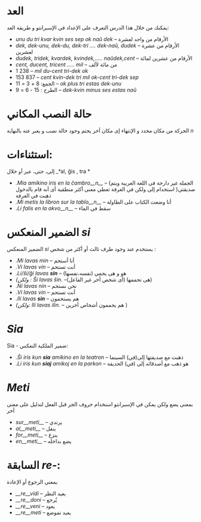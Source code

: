 # العد

يمكنك من خلال هذا الدرس التعرف على الإعداد في الإسبرانتو و طريقة العد:
- *unu du tri kvar kvin ses sep ok naŭ dek*  – الأرقام من واحد لعشرة
- *dek, dek-unu, dek-du, dek-tri .... dek-naŭ, dudek* – الأرقام من عشرة لعشرين
- *dudek, tridek, kvardek, kvindek,..... naŭdek,cent* – الأرقام من عشرين لمائة
- *cent, ducent, tricent ..... mil* – من مائة لألف   
- 1 238                     – *mil du-cent tri-dek ok*
- 153 837                   – *cent kvin-dek tri mil ok-cent tri-dek sep*
- الجمع:      8 + 3 = 11 – *ok plus tri estas dek-unu*
- الطرح :  15 - 6 = 9 – *dek-kvin minus ses estas naŭ*
 

# حالة النصب المكاني
الحركة من مكان محدد و الإنتهاء إى مكان أخر يحتم وحود خالة نصب و يعبر عته بالنهاية *n* 
# استثناءات: 
إلى، حتى، عبر أو خلال  _*al, ĝis , tra *
- *._Mia_ amikino iris en la ĉambro__n__* – (الجملة غير دارجة فى اللغة العربية ويتم استخدام إلى ولكن في الغرفة تعطي معنى أكثر منطقية أى أنه قام بالدخول )صديقتي ذهبت في الغرفة 
- *._Mi_ metis la libron sur la tablo__n__* – أنا وضعت الكتاب على الطاولة
- *._Li_ falis en la akvo__n__* – سقط في الماء
 

# الضمير المنعكس *si*
الضمير المنعكس *si* يستخدم عند وجود طرف ثالث أو أكثر من شخص :

- *._Mi_ lavas min* – أنا أستحم 
- *._Vi_ lavas vin* – أنت تستحم 
- *._Li_/ŝi/ĝi lavas __sin__* – هو و هى يحمي (نفسه،نفسها)
- *(ولكن : Ŝi lavas ŝin.* –هى تحممها (أى شخص أخر غير الفاعل))
- *._Ni_ lavas nin* – نحن نستحم
- *._Vi_ lavas vin* – أنت تستحم 
- *._Ili_ lavas __sin__* – هم يستحمون 
- *(ولكن: Ili lavas ilin.* – هم يحممون أشخاص أخرين )
 

# *Sia*

Sia - ضمير الملكية النعكس:

- *._Ŝi_ iris kun __sia__ amikino en la teatron* – ذهبت مع صديقتها إلى(في) السينما
- *._Li_ iris kun __siaj__ amikoj en la parkon* – هو ذهب مع أصدقائه إلى (في) الحديقة   

# *Meti*

بمعنى يضع ولكن يمكن في الإسبرانتو اسنخدام حروف الجر قبل الفعل لتدليل على معنى أخر 
- *sur__meti__* – يرتدي
- *al__meti__*  – ينقل 
- *for__meti__* – ينزع 
- *en__meti__*  – يضع بداخله

 

# السابقة *re-*:
بمعنى الرجوع أو الإعادة 


- *__re__vidi* – يعيد النظر 
- *__re__doni* – يٌرجع 
- *__re__veni* – يعود
- *__re__meti* – يعيد تموضع 

 
